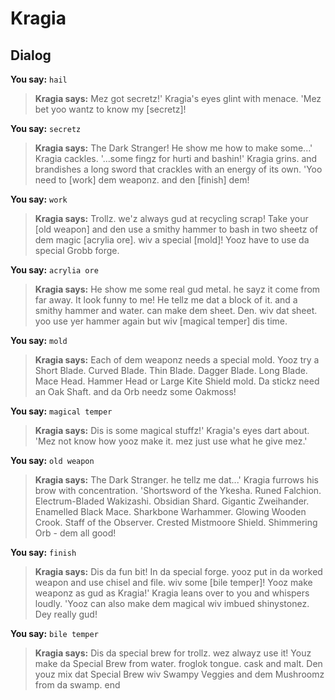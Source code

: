 # Kragia


## Dialog

**You say:** `hail`



>**Kragia says:** Mez got secretz!'  Kragia's eyes glint with menace.  'Mez bet yoo wantz to know my [secretz]!

**You say:** `secretz`



>**Kragia says:** The Dark Stranger!  He show me how to make some...' Kragia cackles. '...some fingz for hurti and bashin!'  Kragia grins. and brandishes a long sword that crackles with an energy of its own.  'Yoo need to [work] dem weaponz. and den [finish] dem!

**You say:** `work`



>**Kragia says:** Trollz. we'z always gud at recycling scrap!  Take your [old weapon] and den use a smithy hammer to bash in two sheetz of dem magic [acrylia ore]. wiv a special [mold]!  Yooz have to use da special Grobb forge.

**You say:** `acrylia ore`



>**Kragia says:** He show me some real gud metal. he sayz it come from far away.  It look funny to me!  He tellz me dat a block of it. and a smithy hammer and water. can make dem sheet.  Den. wiv dat sheet. yoo use yer hammer again but wiv [magical temper] dis time.

**You say:** `mold`



>**Kragia says:** Each of dem weaponz needs a special mold.  Yooz try a Short Blade. Curved Blade. Thin Blade. Dagger Blade. Long Blade. Mace Head. Hammer Head or Large Kite Shield mold.  Da stickz need an Oak Shaft. and da Orb needz some Oakmoss!

**You say:** `magical temper`



>**Kragia says:** Dis is some magical stuffz!'  Kragia's eyes dart about. 'Mez not know how yooz make it. mez just use what he give mez.'

**You say:** `old weapon`



>**Kragia says:** The Dark Stranger. he tellz me dat...' Kragia furrows his brow with concentration. 'Shortsword of the Ykesha. Runed Falchion. Electrum-Bladed Wakizashi. Obsidian Shard. Gigantic Zweihander. Enamelled Black Mace. Sharkbone Warhammer. Glowing Wooden Crook. Staff of the Observer. Crested Mistmoore Shield. Shimmering Orb - dem all good!

**You say:** `finish`



>**Kragia says:** Dis da fun bit!  In da special forge. yooz put in da worked weapon and use chisel and file. wiv some [bile temper]!  Yooz make weaponz as gud as Kragia!'  Kragia leans over to you and whispers loudly. 'Yooz can also make dem magical wiv imbued shinystonez.  Dey really gud!

**You say:** `bile temper`



>**Kragia says:** Dis da special brew for trollz. wez alwayz use it!  Youz make da Special Brew from water. froglok tongue. cask and malt.  Den youz mix dat Special Brew wiv Swampy Veggies and dem Mushroomz from da swamp.
end
